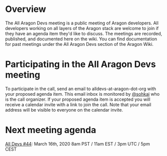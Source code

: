# Overview

The All Aragon Devs meeting is a public meeting of Aragon developers. All developers working on all layers of the Aragon stack are welcome to join if they have an agenda item they'd like to discuss. The meetings are recorded, published, and documented here on the wiki. You can find documentation for past meetings under the All Aragon Devs section of the Aragon Wiki.

# Participating in the All Aragon Devs meeting
To participate in the call, send an email to alldevs-at-aragon-dot-org with your proposed agenda item. This email inbox is monitored by [@sohkai](https://github.com/sohkai) who is the call organizer. If your proposed agenda item is accepted you will receive a calendar invite with a link to join the call. Note that your email address will be visible to everyone on the calendar invite.

# Next meeting agenda

[All Devs #44](https://hackmd.io/N3SUBeWsRmam0G--1VrH_A): March 16th, 2020 8am PST / 11am EST / 3pm UTC / 5pm CEST
